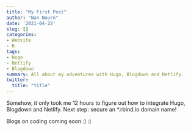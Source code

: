 ```yaml
---
title: "My First Post"
author: "Nan Nourn"
date: '2021-04-22'
slug: []
categories:
- Website
- R
tags:
- Hugo
- Netlify
- Blogdown
summary: All about my adventures with Hugo, Blogdown and Netlify.
twitter:
  title: "title"
---
```

Somehow, it only took me 12 hours to figure out how to integrate Hugo, Blogdown and Netlify. Next step: secure an *.rbind.io domain name!

Blogs on coding coming soon :) :)
